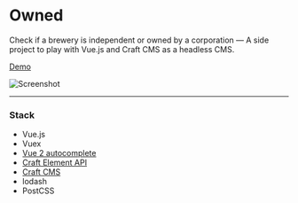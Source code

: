 # Owned


Check if a brewery is independent or owned by a corporation — A side project to play with Vue.js and Craft CMS as a headless CMS.

[Demo](https://owned.devoops.de)

![Screenshot](https://repository-images.githubusercontent.com/196838157/ef2f6500-a725-11e9-87a9-c7c3346f2a62)

---



### Stack

- Vue.js
- Vuex 
- [Vue 2 autocomplete](https://github.com/BosNaufal/vue2-autocomplete)
- [Craft Element API](https://github.com/craftcms/element-api)
- [Craft CMS](https://craftcms.com/)
- lodash
- PostCSS
